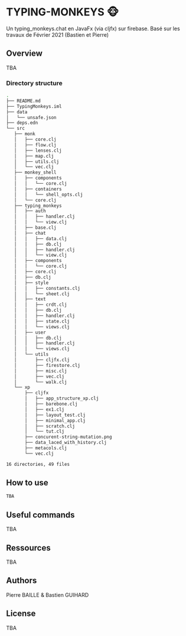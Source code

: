 # TYPING-MONKEYS 🐵
Un typing_monkeys.chat en JavaFx (via cljfx) sur firebase.
Basé sur les travaux de Février 2021 (Bastien et Pierre)

## Overview
TBA
### Directory structure
 ```bash
.
├── README.md
├── TypingMonkeys.iml
├── data
│   └── unsafe.json
├── deps.edn
└── src
    ├── monk
    │   ├── core.clj
    │   ├── flow.clj
    │   ├── lenses.clj
    │   ├── map.clj
    │   ├── utils.clj
    │   └── vec.clj
    ├── monkey_shell
    │   ├── components
    │   │   └── core.clj
    │   ├── containers
    │   │   └── shell_opts.clj
    │   └── core.clj
    ├── typing_monkeys
    │   ├── auth
    │   │   ├── handler.clj
    │   │   └── view.clj
    │   ├── base.clj
    │   ├── chat
    │   │   ├── data.clj
    │   │   ├── db.clj
    │   │   ├── handler.clj
    │   │   └── view.clj
    │   ├── components
    │   │   └── core.clj
    │   ├── core.clj
    │   ├── db.clj
    │   ├── style
    │   │   ├── constants.clj
    │   │   └── sheet.clj
    │   ├── text
    │   │   ├── crdt.clj
    │   │   ├── db.clj
    │   │   ├── handler.clj
    │   │   ├── state.clj
    │   │   └── views.clj
    │   ├── user
    │   │   ├── db.clj
    │   │   ├── handler.clj
    │   │   └── views.clj
    │   └── utils
    │       ├── cljfx.clj
    │       ├── firestore.clj
    │       ├── misc.clj
    │       ├── vec.clj
    │       └── walk.clj
    └── xp
        ├── cljfx
        │   ├── app_structure_xp.clj
        │   ├── barebone.clj
        │   ├── ex1.clj
        │   ├── layout_test.clj
        │   ├── minimal_app.clj
        │   ├── scratch.clj
        │   └── tut.clj
        ├── concurent-string-mutation.png
        ├── data_laced_with_history.clj
        ├── metacols.clj
        └── vec.clj

16 directories, 49 files
 ```

## How to use
 ```bash
TBA
 ```
## Useful commands
TBA
## Ressources
TBA
## Authors
Pierre BAILLE & Bastien GUIHARD 
## License
TBA